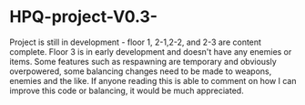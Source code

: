 # HPQ-project-V0.3-

Project is still in development - floor 1, 2-1,2-2, and 2-3 are content complete. Floor 3 is in early development and doesn't have any enemies or items. Some features such as respawning are temporary and obviously overpowered, some balancing changes need to be made to weapons, enemies and the like. If anyone reading this is able to comment on how I can improve this code or balancing, it would be much appreciated.
